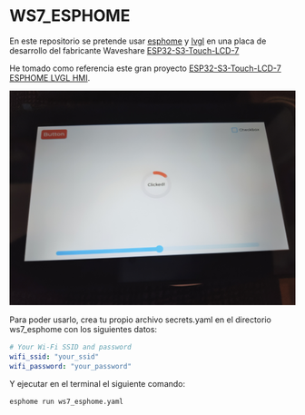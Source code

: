 # WS7_ESPHOME

En este repositorio se pretende usar [esphome](https://esphome.io/) y [lvgl](https://next.esphome.io/components/lvgl/) en una placa de desarrollo del fabricante Waveshare [ESP32-S3-Touch-LCD-7](https://www.waveshare.com/esp32-s3-touch-lcd-7.htm)

He tomado como referencia este gran proyecto [ESP32-S3-Touch-LCD-7 ESPHOME LVGL HMI](https://github.com/bennydiamond/esphome_lvgl_hmi_garage).

![Inicio con lvgl](docs/img/20250909_lvgl.jpg)

Para poder usarlo, crea tu propio archivo secrets.yaml en el directorio ws7_esphome con los siguientes datos:

```yaml
# Your Wi-Fi SSID and password
wifi_ssid: "your_ssid"
wifi_password: "your_password"
``` 

Y ejecutar en el terminal el siguiente comando:
```bash
esphome run ws7_esphome.yaml
```


